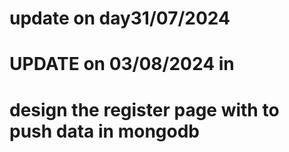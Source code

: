 # update on day31/07/2024
# UPDATE on 03/08/2024 in 
# design the register page with to push data in mongodb